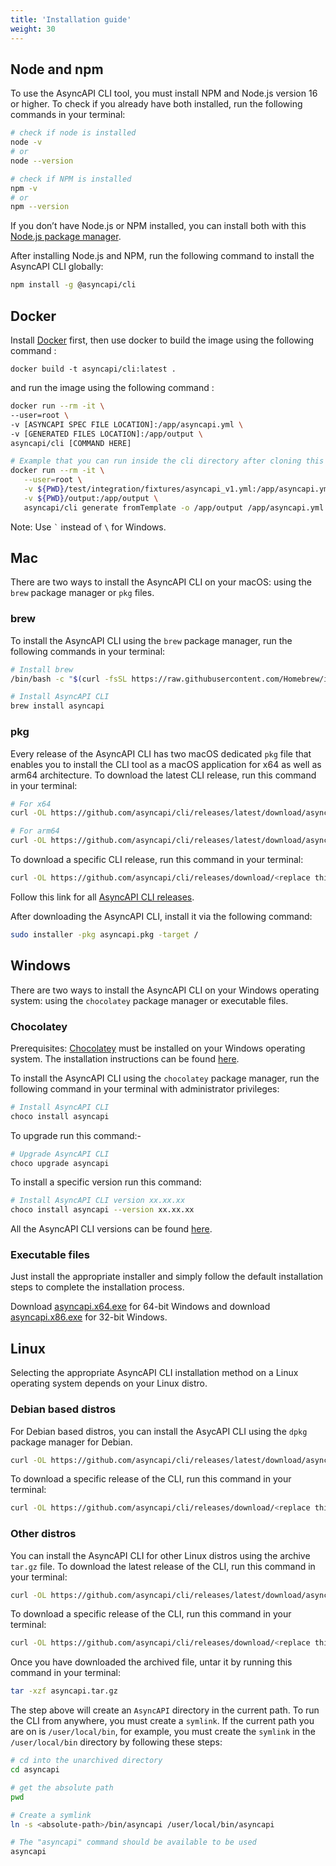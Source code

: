```yaml
---
title: 'Installation guide'
weight: 30
---
```


## Node and npm

To use the AsyncAPI CLI tool, you must install NPM and Node.js version 16 or higher. To check if you already have both installed, run the following commands in your terminal:

```sh
# check if node is installed
node -v
# or
node --version

# check if NPM is installed
npm -v
# or
npm --version
```

If you don’t have Node.js or NPM installed, you can install both with this [Node.js package manager](https://nodejs.org/en/download/package-manager/).

After installing Node.js and NPM, run the following command to install the AsyncAPI CLI globally:
```sh
npm install -g @asyncapi/cli
```

## Docker

Install [Docker](https://docs.docker.com/get-docker/) first, then use docker to build the image using the following command :
``` 
docker build -t asyncapi/cli:latest . 
``` 
and run the image using the following command :

```bash
docker run --rm -it \
--user=root \
-v [ASYNCAPI SPEC FILE LOCATION]:/app/asyncapi.yml \
-v [GENERATED FILES LOCATION]:/app/output \
asyncapi/cli [COMMAND HERE]

# Example that you can run inside the cli directory after cloning this repository. First, you specify the mount in the location of your AsyncAPI specification file and then you mount it in the directory where the generation result should be saved.
docker run --rm -it \
   --user=root \
   -v ${PWD}/test/integration/fixtures/asyncapi_v1.yml:/app/asyncapi.yml \
   -v ${PWD}/output:/app/output \
   asyncapi/cli generate fromTemplate -o /app/output /app/asyncapi.yml @asyncapi/html-template --force-write
```
Note: Use ``` ` ``` instead of `\` for Windows.


## Mac
There are two ways to install the AsyncAPI CLI on your macOS: using the `brew` package manager or `pkg` files.

### brew

To install the AsyncAPI CLI using the `brew` package manager, run the following commands in your terminal:
```sh
# Install brew
/bin/bash -c "$(curl -fsSL https://raw.githubusercontent.com/Homebrew/install/HEAD/install.sh)"

# Install AsyncAPI CLI
brew install asyncapi
```

### pkg

Every release of the AsyncAPI CLI has two macOS dedicated `pkg` file that enables you to install the CLI tool as a macOS application for x64 as well as arm64 architecture.
To download the latest CLI release, run this command in your terminal:
```sh
# For x64
curl -OL https://github.com/asyncapi/cli/releases/latest/download/asyncapi.x64.pkg

# For arm64
curl -OL https://github.com/asyncapi/cli/releases/latest/download/asyncapi.arm64.pkg
```

To download a specific CLI release, run this command in your terminal:
```sh
curl -OL https://github.com/asyncapi/cli/releases/download/<replace this with the specific CLI version e.g v0.13.0>/asyncapi.pkg
```

<Remember>
Follow this link for all <a href="https://github.com/asyncapi/cli/releases">AsyncAPI CLI releases</a>.
</Remember>

After downloading the AsyncAPI CLI, install it via the following command:

```sh
sudo installer -pkg asyncapi.pkg -target /
```

## Windows 

There are two ways to install the AsyncAPI CLI on your Windows operating system: using the `chocolatey` package manager or executable files.

### Chocolatey

Prerequisites:
[Chocolatey](https://chocolatey.org/install) must be installed on your Windows operating system. The installation instructions can be found [here](https://docs.chocolatey.org/en-us/choco/setup#installing-chocolatey-cli).

To install the AsyncAPI CLI using the `chocolatey` package manager, run the following command in your terminal with administrator privileges:

```sh
# Install AsyncAPI CLI
choco install asyncapi
```

To upgrade run this command:- 
```sh
# Upgrade AsyncAPI CLI
choco upgrade asyncapi
```
To install a specific version run this command:
```sh
# Install AsyncAPI CLI version xx.xx.xx
choco install asyncapi --version xx.xx.xx
```
All the AsyncAPI CLI versions can be found [here](https://chocolatey.org/packages/asyncapi).

### Executable files

Just install the appropriate installer and simply follow the default installation steps to complete the installation process.

Download [asyncapi.x64.exe](https://github.com/asyncapi/cli/releases/latest/download/asyncapi.x64.exe) for 64-bit Windows and download [asyncapi.x86.exe](https://github.com/asyncapi/cli/releases/latest/download/asyncapi.x86.exe) for 32-bit Windows.


## Linux
Selecting the appropriate AsyncAPI CLI installation method on a Linux operating system depends on your Linux distro.

### Debian based distros

For Debian based distros, you can install the AsycAPI CLI using the `dpkg` package manager for Debian.
```sh
curl -OL https://github.com/asyncapi/cli/releases/latest/download/asyncapi.deb
```

To download a specific release of the CLI, run this command in your terminal:
```sh
curl -OL https://github.com/asyncapi/cli/releases/download/<replace this with the specific CLI version e.g v0.13.0>/asyncapi.deb
```

### Other distros
You can install the AsyncAPI CLI for other Linux distros using the archive `tar.gz` file. To download the latest release of the CLI, run this command in your terminal:
```sh
curl -OL https://github.com/asyncapi/cli/releases/latest/download/asyncapi.tar.gz
```

To download a specific release of the CLI, run this command in your terminal:
```sh
curl -OL https://github.com/asyncapi/cli/releases/download/<replace this with the specific CLI version e.g v0.13.0>/asyncapi.tar.gz
```

Once you have downloaded the archived file, untar it by running this command in your terminal:
```sh
tar -xzf asyncapi.tar.gz
```

The step above will create an `AsyncAPI` directory in the current path. To run the CLI from anywhere, you must create a `symlink`. If the current path you are on is `/user/local/bin`, for example, you must create the `symlink` in the `/user/local/bin` directory by following these steps:
```sh
# cd into the unarchived directory
cd asyncapi

# get the absolute path
pwd

# Create a symlink
ln -s <absolute-path>/bin/asyncapi /user/local/bin/asyncapi

# The "asyncapi" command should be available to be used
asyncapi
```

